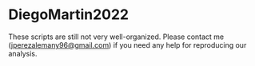 # DiegoMartin2022

These scripts are still not very well-organized. Please contact me (jperezalemany96@gmail.com) if you need any help for reproducing our analysis.
